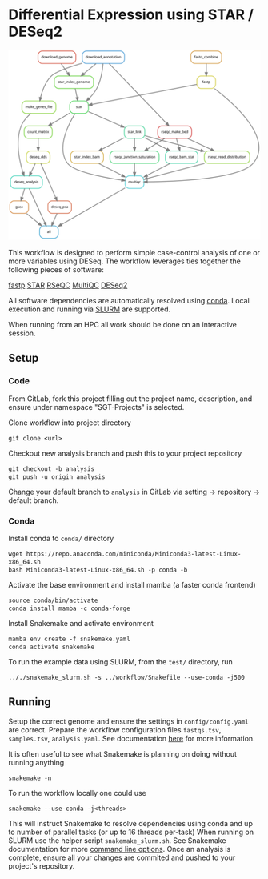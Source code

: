 # Differential Expression using STAR / DESeq2
![DAG](resources/dag.svg)

This workflow is designed to perform simple case-control analysis of one or more variables using DESeq.
The workflow leverages ties together the following pieces of software:

[fastp](https://github.com/OpenGene/fastp)
[STAR](https://github.com/alexdobin/STAR)
[RSeQC](http://rseqc.sourceforge.net/)
[MultiQC](https://multiqc.info/)
[DESeq2](https://bioconductor.org/packages/release/bioc/html/DESeq2.html)

All software dependencies are automatically resolved using [conda](https://docs.conda.io/projects/conda/en/latest/user-guide/concepts/index.html).
Local execution and running via [SLURM](https://slurm.schedmd.com/) are supported.

When running from an HPC all work should be done on an interactive session.

## Setup
### Code
From GitLab, fork this project filling out the project name, description, and ensure under namespace "SGT-Projects" is selected.

Clone workflow into project directory
```
git clone <url>
```

Checkout new analysis branch and push this to your project repository
```
git checkout -b analysis
git push -u origin analysis
```

Change your default branch to `analysis` in GitLab via setting -> repository -> default branch.

### Conda
Install conda to `conda/` directory
```
wget https://repo.anaconda.com/miniconda/Miniconda3-latest-Linux-x86_64.sh
bash Miniconda3-latest-Linux-x86_64.sh -p conda -b
```

Activate the base environment and install mamba (a faster conda frontend)
```
source conda/bin/activate
conda install mamba -c conda-forge
```

Install Snakemake and activate environment
```
mamba env create -f snakemake.yaml
conda activate snakemake
```

To run the example data using SLURM, from the `test/` directory, run
```
.././snakemake_slurm.sh -s ../workflow/Snakefile --use-conda -j500
```

## Running
Setup the correct genome and ensure the settings in `config/config.yaml` are correct. 
Prepare the workflow configuration files `fastqs.tsv`, `samples.tsv`, `analysis.yaml`.
See documentation [here](congig/README.md) for more information.

It is often useful to see what Snakemake is planning on doing without running anything
```
snakemake -n
```

To run the workflow locally one could use
```
snakemake --use-conda -j<threads>
```

This will instruct Snakemake to resolve dependencies using  conda and up to <threads> number of parallel tasks (or up to 16 threads per-task)
When running on SLURM use the helper script `snakemake_slurm.sh`.
See Snakemake documentation for more [command line options](https://snakemake.readthedocs.io/en/stable/executing/cli.html#all-options).
Once an analysis is complete, ensure all your changes are commited and pushed to your project's repository.

